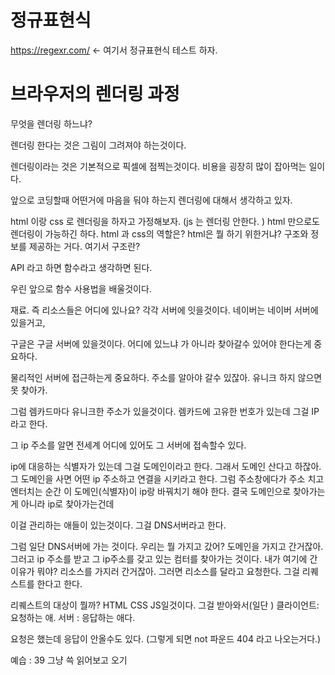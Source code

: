 #  정규표현식

https://regexr.com/ <- 여기서 정규표현식 테스트 하자.



# 브라우저의 렌더링 과정

무엇을 렌더링 하느냐?

렌더링 한다는 것은 그림이 그려져야 하는것이다. 

렌더링이라는 것은 기본적으로 픽셀에 점찍는것이다. 비용을 굉장히 많이 잡아먹는 일이다.

앞으로 코딩할때 어떤거에 마음을 둬야 하는지 렌더링에 대해서 생각하고 있자. 

html 이랑 css 로 렌더링을 하자고 가정해보자. (js 는 렌더링 안한다. ) html 만으로도 렌더링이 가능하긴 하다. html 과 css의 역할은? html은 뭘 하기 위한거냐? 구조와 정보를 제공하는 거다. 여기서 구조란? 

API 라고 하면 함수라고 생각하면 된다. 

우린 앞으로 함수 사용법을 배울것이다. 

재료. 즉 리소스들은 어디에 있나요? 각각 서버에 잇을것이다. 네이버는 네이버 서버에 있을거고, 

구글은 구글 서버에 있을것이다. 어디에 있느냐 가 아니라 찾아갈수 있어야 한다는게 중요하다. 

물리적인 서버에 접근하는게 중요하다. 주소를 알아야 갈수 있잖아. 유니크 하지 않으면 못 찾아가.

그럼 렘카드마다 유니크한 주소가 있을것이다. 렘카드에 고유한 번호가 있는데 그걸 IP 라고 한다. 

그 ip 주소를 알면 전세계 어디에 있어도 그 서버에 접속할수 있다. 

ip에 대응하는 식별자가 있는데 그걸 도메인이라고 한다. 그래서 도메인 산다고 하잖아. 그 도메인을 사면 어떤 ip 주소하고 연결을 시키라고 한다. 그럼 주소창에다가 주소 치고 엔터치는 순간 이 도메인(식별자)이 ip랑 바꿔치기 해야 한다. 결국 도메인으로 찾아가는게 아니라 ip로 찾아가는건데 

이걸 관리하는 애들이 있는것이다. 그걸 DNS서버라고 한다. 

그럼 일단 DNS서버에 가는 것이다. 우리는 뭘 가지고 갔어? 도메인을 가지고 간거잖아. 그러고  ip  주소를 받고 그 ip주소를 갖고 있는 컴터를 찾아가는 것이다. 내가 여기에 간 이유가 뭐야? 리소스를 가지러 간거잖아. 그러면 리소스를 달라고 요청한다. 그걸 리퀘스트를 한다고 한다. 

리퀘스트의 대상이 뭘까? HTML CSS JS일것이다. 그걸 받아와서(일단 ) 클라이언트: 요청하는 애. 서버 : 응답하는 애다. 

요청은 했는데 응답이 안올수도 있다. (그렇게 되면 not 파운드 404 라고 나오는거다.)





예습 : 39 그냥 쓱 읽어보고 오기





